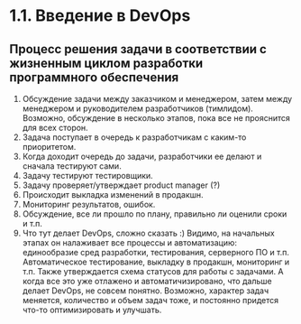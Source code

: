 # 1.1. Введение в DevOps

## Процесс решения задачи в соответствии с жизненным циклом разработки программного обеспечения

1. Обсуждение задачи между заказчиком и менеджером, затем между менеджером и руководителем разработчиков (тимлидом). Возможно, обсуждение в несколько этапов, пока все не прояснится для всех сторон.
2. Задача поступает в очередь к разработчикам с каким-то приоритетом.
3. Когда доходит очередь до задачи, разработчики ее делают и сначала тестируют сами.
4. Задачу тестируют тестировщики.
5. Задачу проверяет/утверждает product manager (?)
6. Происходит выкладка изменений в продакшн.
7. Мониторинг результатов, ошибок.
8. Обсуждение, все ли прошло по плану, правильно ли оценили сроки и т.п.
9. Что тут делает DevOps, сложно сказать :) Видимо, на начальных этапах он налаживает все процессы и автоматизацию: единообразие сред разработки, тестирования, серверного ПО и т.п. Автоматическое тестирование, выкладку в продакшн, мониторинг и т.п. Также утверждается схема статусов для работы с задачами. А когда все это уже отлажено и автоматичизировано, что дальше делает DevOps, не совсем понятно. Возможно, характер задач меняется, количество и объем задач тоже, и постоянно придется что-то оптимизировать и улучшать.
